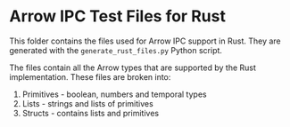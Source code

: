 # Arrow IPC Test Files for Rust

This folder contains the files used for Arrow IPC support in Rust. They are generated with the `generate_rust_files.py` Python script.

The files contain all the Arrow types that are supported by the Rust implementation.
These files are broken into:

1. Primitives - boolean, numbers and temporal types
2. Lists - strings and lists of primitives
3. Structs - contains lists and primitives